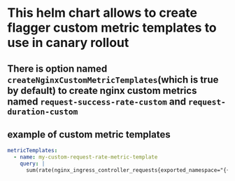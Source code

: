 # This helm chart allows to create flagger custom metric templates to use in canary rollout

## There is option named `createNginxCustomMetricTemplates`(which is true by default) to create nginx custom metrics named `request-success-rate-custom` and `request-duration-custom` 

## example of custom metric templates
```yaml
metricTemplates:
  - name: my-custom-request-rate-metric-template
    query: |
      sum(rate(nginx_ingress_controller_requests{exported_namespace="{{ namespace }}",ingress="{{ ingress }}",status!~"5.*"}[1m]))/sum(rate(nginx_ingress_controller_requests{exported_namespace="{{ namespace }}",ingress="{{ ingress }}"}[1m]))*100

```